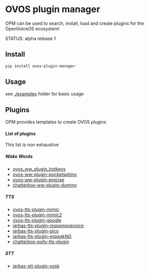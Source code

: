 # OVOS plugin manager

OPM can be used to search, install, load and create plugins for the OpenVoiceOS ecosystem!

STATUS: alpha release 1

## Install

```bash
pip install ovos-plugin-manager
```

## Usage

see [./examples](examples) folder for basic usage


## Plugins

OPM provides templates to create OVOS plugins

#### List of plugins

This list is non exhaustive 

##### Wake Words
- [ovos_ww_plugin_hotkeys](https://github.com/OpenVoiceOS/ovos_ww_plugin_hotkeys)
- [ovos-ww-plugin-pocketsphinx](https://github.com/OpenVoiceOS/ovos-wakeword-plugin-pocketsphinx)
- [ovos-ww-plugin-precise](https://github.com/OpenVoiceOS/ovos-wake-word-plugin-precise)
- [chatterbox-ww-plugin-dummy](https://github.com/HelloChatterbox/dummy_wakeword_plugin)

##### TTS
- [ovos-tts-plugin-mimic](https://github.com/OpenVoiceOS/ovos-tts-plugin-mimic)
- [ovos-tts-plugin-mimic2](https://github.com/OpenVoiceOS/ovos-tts-plugin-mimic2)
- [ovos-tts-plugin-google](https://github.com/OpenVoiceOS/ovos-tts-plugin-google)
- [jarbas-tts-plugin-responsivevoice](https://github.com/JarbasLingua/jarbas-tts-plugin-responsivevoice)
- [jarbas-tts-plugin-pico](https://github.com/JarbasLingua/pico-tts-plugin)
- [jarbas-tts-plugin-espeakNG](https://github.com/JarbasLingua/espeakNG-tts-plugin)
- [chatterbox-polly-tts-plugin](https://github.com/HelloChatterbox/chatterbox-polly-tts-plugin)

##### STT
- [jarbas-stt-plugin-vosk](https://github.com/JarbasLingua/jarbas-stt-plugin-vosk)
